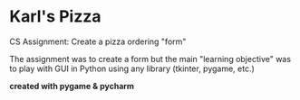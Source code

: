 # Karl's Pizza
CS Assignment: Create a pizza ordering "form"

The assignment was to create a form but the main "learning objective" was to play with GUI in Python using any library (tkinter, pygame, etc.)

**created with pygame & pycharm**
